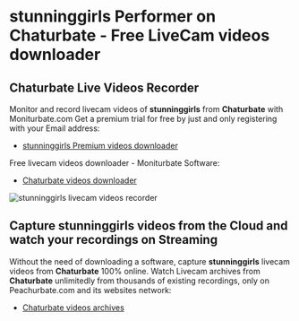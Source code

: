 # stunninggirls Performer on Chaturbate - Free LiveCam videos downloader

## Chaturbate Live Videos Recorder

Monitor and record livecam videos of **stunninggirls** from **Chaturbate** with Moniturbate.com
Get a premium trial for free by just and only registering with your Email address:
* [stunninggirls Premium videos downloader](https://moniturbate.com/request-demo-licence-key.html)

Free livecam videos downloader - Moniturbate Software:
* [Chaturbate videos downloader](https://moniturbate.com/moniturbate-download-software.html)

![stunninggirls livecam videos recorder](https://peachurnet.com/templates/moniturbate-software.png)


## Capture stunninggirls videos from the Cloud and watch your recordings on Streaming

Without the need of downloading a software, capture **stunninggirls** livecam videos from **Chaturbate** 100% online.
Watch Livecam archives from **Chaturbate** unlimitedly from thousands of existing recordings, only on Peachurbate.com and its websites network:
* [Chaturbate videos archives](https://peachurnet.com/)
